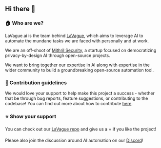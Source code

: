 ## Hi there 👋

### 🏠 Who are we?

LaVague.ai is the team behind [LaVague](https://github.com/lavague-ai/LaVague), which aims to leverage AI to automate the mundane tasks we are faced with personally and at work. 

We are an off-shoot of [Mithril Security](https://github.com/mithril-security/), a startup focused on democratizing privacy-by-design AI through open-source projects. 

We want to bring together our expertise in AI along with expertise in the wider community to build a groundbreaking open-source automation tool.

### 🌈 Contribution guidelines

We would love your support to help make this project a success - whether that be through bug reports, feature suggestions, or contributing to the codebase! You can find out more about how to contribute [here](https://github.com/lavague-ai/LaVague/blob/main/contributing.md).

### ⭐ Show your support

You can check out our [LaVague repo](https://github.com/lavague-ai/LaVague) and give us a ⭐️ if you like the project!

Please also join the discussion around AI automation on our [Discord](https://discord.gg/SDxn9KpqX9)!
